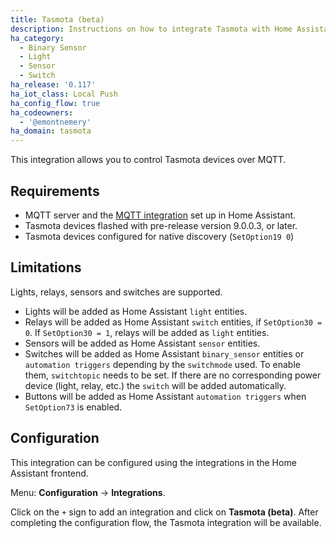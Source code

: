 ```yaml
---
title: Tasmota (beta)
description: Instructions on how to integrate Tasmota with Home Assistant.
ha_category:
  - Binary Sensor
  - Light
  - Sensor
  - Switch
ha_release: '0.117'
ha_iot_class: Local Push
ha_config_flow: true
ha_codeowners:
  - '@emontnemery'
ha_domain: tasmota
---
```


This integration allows you to control Tasmota devices over MQTT.

## Requirements

- MQTT server and the [MQTT integration](/integrations/mqtt/) set up in Home Assistant.
- Tasmota devices flashed with pre-release version 9.0.0.3, or later.
- Tasmota devices configured for native discovery (`SetOption19 0`)

## Limitations

Lights, relays, sensors and switches are supported.

- Lights will be added as Home Assistant `light` entities.
- Relays will be added as Home Assistant `switch` entities, if `SetOption30 = 0`. If `SetOption30 = 1`, relays will be added as `light` entities.
- Sensors will be added as Home Assistant `sensor` entities.
- Switches will be added as Home Assistant `binary_sensor` entities or `automation triggers` depending by the `switchmode` used. To enable them, `switchtopic` needs to be set. If there are no corresponding power device (light, relay, etc.) the `switch` will be added automatically.
- Buttons will be added as Home Assistant `automation triggers` when `SetOption73` is enabled.

## Configuration

This integration can be configured using the integrations in the
Home Assistant frontend.

Menu: **Configuration** -> **Integrations**.

Click on the `+` sign to add an integration and click on **Tasmota (beta)**.
After completing the configuration flow, the Tasmota integration will be
available.
